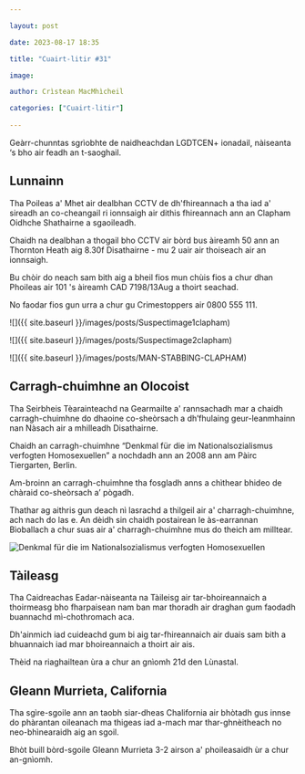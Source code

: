 ```yaml
---

layout: post

date: 2023-08-17 18:35

title: "Cuairt-litir #31"

image:

author: Crìstean MacMhìcheil

categories: ["Cuairt-litir"]
  
---
```


Geàrr-chunntas sgrìobhte de naidheachdan LGDTCEN+ ionadail, nàiseanta ‘s bho air feadh an t-saoghail.

## Lunnainn

Tha Poileas a' Mhet air dealbhan CCTV de dh'fhireannach a tha iad a' sireadh an co-cheangail ri ionnsaigh air dithis fhireannach ann an Clapham Oidhche Shathairne a sgaoileadh.

Chaidh na dealbhan a thogail bho CCTV air bòrd bus àireamh 50 ann an Thornton Heath aig 8.30f Disathairne - mu 2 uair air thoiseach air an ionnsaigh.

Bu chòir do neach sam bith aig a bheil fios mun chùis fios a chur dhan Phoileas air 101 's àireamh CAD 7198/13Aug a thoirt seachad.

No faodar fios gun urra a chur gu Crimestoppers air 0800 555 111.

![]({{ site.baseurl }}/images/posts/Suspectimage1clapham)

![]({{ site.baseurl }}/images/posts/Suspectimage2clapham)

![]({{ site.baseurl }}/images/posts/MAN-STABBING-CLAPHAM)

## Carragh-chuimhne an Olocoist

Tha Seirbheis Tèarainteachd na Gearmailte a' rannsachadh mar a chaidh carragh-chuimhne do dhaoine co-sheòrsach a dh’fhulaing geur-leanmhainn nan Nàsach air a mhilleadh Disathairne.

Chaidh an carragh-chuimhne “Denkmal für die im Nationalsozialismus verfogten Homosexuellen” a nochdadh ann an 2008 ann am Pàirc Tiergarten, Berlin.

Am-broinn an carragh-chuimhne tha fosgladh anns a chìthear bhideo de chàraid co-sheòrsach a’ pògadh.

Thathar ag aithris gun deach nì lasrachd a thilgeil air a' charragh-chuimhne, ach nach do las e. An dèidh sin chaidh postairean le às-earrannan Bìoballach a chur suas air a' charragh-chuimhne mus do theich am milltear.

![Denkmal für die im Nationalsozialismus verfogten Homosexuellen](https://angeidhealur.micro.blog/uploads/2023/a5ad44ecd7.jpg)

## Tàileasg

Tha Caidreachas Eadar-nàiseanta na Tàileisg air tar-bhoireannaich a thoirmeasg bho fharpaisean nam ban mar thoradh air draghan gum faodadh buannachd mì-chothromach aca.

Dh'ainmich iad cuideachd gum bi aig tar-fhireannaich air duais sam bith a bhuannaich iad mar bhoireannaich a thoirt air ais.

Thèid na riaghailtean ùra a chur an gnìomh 21d den Lùnastal.

## Gleann Murrieta, California

Tha sgìre-sgoile ann an taobh siar-dheas Chalifornia air bhòtadh gus innse do phàrantan oileanach ma thigeas iad a-mach mar thar-ghnèitheach no neo-bhìnearaidh aig an sgoil.

Bhòt buill bòrd-sgoile Gleann Murrieta 3-2 airson a' phoileasaidh ùr a chur an-gnìomh.